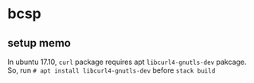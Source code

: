 # bcsp

## setup memo

In ubuntu 17.10, `curl` package requires apt `libcurl4-gnutls-dev` pakcage.
So, run `# apt install libcurl4-gnutls-dev` before `stack build`
